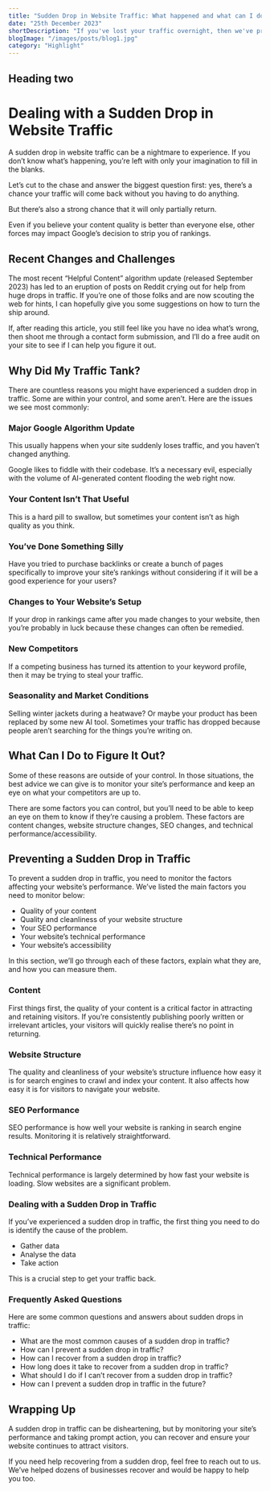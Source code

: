 ```yaml
---
title: "Sudden Drop in Website Traffic: What happened and what can I do?"
date: "25th December 2023"
shortDescription: "If you've lost your traffic overnight, then we've prepared the most common sense guide to fix the issue."
blogImage: "/images/posts/blog1.jpg"
category: "Highlight"
---
```


## Heading two

# Dealing with a Sudden Drop in Website Traffic

A sudden drop in website traffic can be a nightmare to experience. If you don’t know what’s happening, you’re left with only your imagination to fill in the blanks.

Let’s cut to the chase and answer the biggest question first: yes, there’s a chance your traffic will come back without you having to do anything.

But there’s also a strong chance that it will only partially return.

Even if you believe your content quality is better than everyone else, other forces may impact Google’s decision to strip you of rankings.

## Recent Changes and Challenges

The most recent “Helpful Content” algorithm update (released September 2023) has led to an eruption of posts on Reddit crying out for help from huge drops in traffic. If you’re one of those folks and are now scouting the web for hints, I can hopefully give you some suggestions on how to turn the ship around.

If, after reading this article, you still feel like you have no idea what’s wrong, then shoot me through a contact form submission, and I’ll do a free audit on your site to see if I can help you figure it out.

## Why Did My Traffic Tank?

There are countless reasons you might have experienced a sudden drop in traffic. Some are within your control, and some aren’t. Here are the issues we see most commonly:

### Major Google Algorithm Update

This usually happens when your site suddenly loses traffic, and you haven’t changed anything.

Google likes to fiddle with their codebase. It’s a necessary evil, especially with the volume of AI-generated content flooding the web right now.

### Your Content Isn’t That Useful

This is a hard pill to swallow, but sometimes your content isn’t as high quality as you think.

### You’ve Done Something Silly

Have you tried to purchase backlinks or create a bunch of pages specifically to improve your site’s rankings without considering if it will be a good experience for your users?

### Changes to Your Website’s Setup

If your drop in rankings came after you made changes to your website, then you’re probably in luck because these changes can often be remedied.

### New Competitors

If a competing business has turned its attention to your keyword profile, then it may be trying to steal your traffic.

### Seasonality and Market Conditions

Selling winter jackets during a heatwave? Or maybe your product has been replaced by some new AI tool. Sometimes your traffic has dropped because people aren’t searching for the things you’re writing on.

## What Can I Do to Figure It Out?

Some of these reasons are outside of your control. In those situations, the best advice we can give is to monitor your site’s performance and keep an eye on what your competitors are up to.

There are some factors you can control, but you’ll need to be able to keep an eye on them to know if they’re causing a problem. These factors are content changes, website structure changes, SEO changes, and technical performance/accessibility.

## Preventing a Sudden Drop in Traffic

To prevent a sudden drop in traffic, you need to monitor the factors affecting your website’s performance. We’ve listed the main factors you need to monitor below:

- Quality of your content
- Quality and cleanliness of your website structure
- Your SEO performance
- Your website’s technical performance
- Your website’s accessibility

In this section, we’ll go through each of these factors, explain what they are, and how you can measure them.

### Content

First things first, the quality of your content is a critical factor in attracting and retaining visitors. If you’re consistently publishing poorly written or irrelevant articles, your visitors will quickly realise there’s no point in returning.

### Website Structure

The quality and cleanliness of your website’s structure influence how easy it is for search engines to crawl and index your content. It also affects how easy it is for visitors to navigate your website.

### SEO Performance

SEO performance is how well your website is ranking in search engine results. Monitoring it is relatively straightforward.

### Technical Performance

Technical performance is largely determined by how fast your website is loading. Slow websites are a significant problem.

### Dealing with a Sudden Drop in Traffic

If you’ve experienced a sudden drop in traffic, the first thing you need to do is identify the cause of the problem.

- Gather data
- Analyse the data
- Take action

This is a crucial step to get your traffic back.

### Frequently Asked Questions

Here are some common questions and answers about sudden drops in traffic:

- What are the most common causes of a sudden drop in traffic?
- How can I prevent a sudden drop in traffic?
- How can I recover from a sudden drop in traffic?
- How long does it take to recover from a sudden drop in traffic?
- What should I do if I can’t recover from a sudden drop in traffic?
- How can I prevent a sudden drop in traffic in the future?

## Wrapping Up

A sudden drop in traffic can be disheartening, but by monitoring your site’s performance and taking prompt action, you can recover and ensure your website continues to attract visitors.

If you need help recovering from a sudden drop, feel free to reach out to us. We’ve helped dozens of businesses recover and would be happy to help you too.
